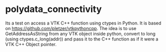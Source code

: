 # polydata_connectivity
Its a test on access a VTK C++ function using ctypes in Python. It is based on https://github.com/pletzer/vtkpythoncpp. The idea is to use GetAddressAsString from any VTK object inside python, convert to long (using ctypes.c_long(addr)) and pass it to the C++ function as if it were a VTK C++ Object pointer.
